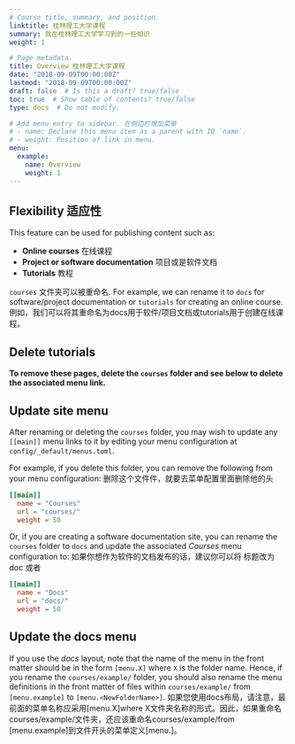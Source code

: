 ```yaml
---
# Course title, summary, and position.
linktitle: 桂林理工大学课程
summary: 我在桂林理工大学学习到的一些知识
weight: 1

# Page metadata.
title: Overview 桂林理工大学课程
date: "2018-09-09T00:00:00Z"
lastmod: "2018-09-09T00:00:00Z"
draft: false  # Is this a draft? true/false
toc: true  # Show table of contents? true/false
type: docs  # Do not modify.

# Add menu entry to sidebar. 在侧边栏增加菜单
# - name: Declare this menu item as a parent with ID `name`.
# - weight: Position of link in menu.
menu:
  example:
    name: Overview
    weight: 1
---
```


## Flexibility 适应性

This feature can be used for publishing content such as:

* **Online courses** 在线课程
* **Project or software documentation** 项目或是软件文档
* **Tutorials** 教程

 `courses` 文件夹可以被重命名. For example, we can rename it to `docs` for software/project documentation or `tutorials` for creating an online course.
 例如，我们可以将其重命名为docs用于软件/项目文档或tutorials用于创建在线课程。

## Delete tutorials

**To remove these pages, delete the `courses` folder and see below to delete the associated menu link.**

## Update site menu

After renaming or deleting the `courses` folder, you may wish to update any `[[main]]` menu links to it by editing your menu configuration at `config/_default/menus.toml`.

For example, if you delete this folder, you can remove the following from your menu configuration:
删除这个文件件，就要去菜单配置里面删除他的头

```toml
[[main]]
  name = "Courses"
  url = "courses/"
  weight = 50
```

Or, if you are creating a software documentation site, you can rename the `courses` folder to `docs` and update the associated *Courses* menu configuration to:
如果你想作为软件的文档发布的话，建议你可以将 标题改为 doc 或者

```toml
[[main]]
  name = "Docs"
  url = "docs/"
  weight = 50
```

## Update the docs menu

If you use the *docs* layout, note that the name of the menu in the front matter should be in the form `[menu.X]` where `X` is the folder name. Hence, if you rename the `courses/example/` folder, you should also rename the menu definitions in the front matter of files within `courses/example/` from `[menu.example]` to `[menu.<NewFolderName>]`.
如果您使用docs布局，请注意，最前面的菜单名称应采用[menu.X]where X文件夹名称的形式。因此，如果重命名courses/example/文件夹，还应该重命名courses/example/from [menu.example]到文件开头的菜单定义[menu.<NewFolderName>]。
